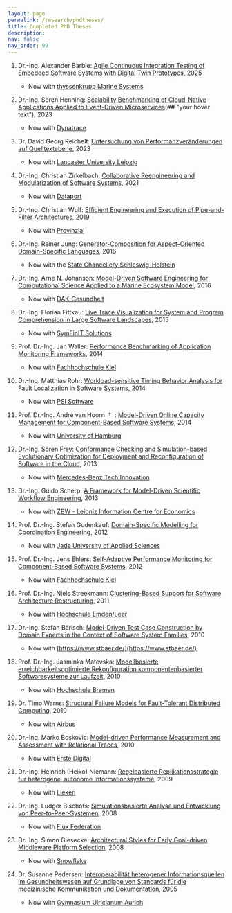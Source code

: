 ```yaml
---
layout: page
permalink: /research/phdtheses/
title: Completed PhD Theses
description:
nav: false
nav_order: 99
---
```


1. Dr.-Ing. Alexander Barbie: [Agile Continuous Integration Testing of Embedded Software Systems with Digital Twin Prototypes](https://doi.org/10.21941/kcss/2025/2), 2025
    - Now with [thyssenkrupp Marine Systems](https://www.thyssenkrupp-marinesystems.com/)

1. Dr.-Ing. Sören Henning: [Scalability Benchmarking of Cloud-Native Applications Applied to Event-Driven Microservices](https://doi.org/10.21941/kcss/2023/2)(## "your hover text"), 2023
    - Now with [Dynatrace](http://www.dynatrace.com)

1. Dr. David Georg Reichelt: [Untersuchung von Performanzveränderungen auf Quelltextebene](https://oceanrep.geomar.de/58095/), 2023
    - Now with [Lancaster University Leipzig](https://www.lancasterleipzig.de/)

1. Dr.-Ing. Christian Zirkelbach: [Collaborative Reengineering and Modularization of Software Systems](https://doi.org/10.21941/kcss/2021/4), 2021
    - Now with [Dataport](https://www.dataport.de/)

1. Dr.-Ing. Christian Wulf: [Efficient Engineering and Execution of Pipe-and-Filter Architectures](https://nbn-resolving.org/urn:nbn:de:gbv:8-diss-258917), 2019
    - Now with [Provinzial](https://www.provinzial.de/)
 
1. Dr.-Ing. Reiner Jung: [Generator-Composition for Aspect-Oriented Domain-Specific Languages](https://nbn-resolving.org/urn:nbn:de:gbv:8:1-zs-00000299-a3), 2016
    - Now with the [State Chancellery Schleswig-Holstein](https://www.schleswig-holstein.de/EN/StateGovernment/I/i_node.html)
 
1. Dr.-Ing. Arne N. Johanson: [Model-Driven Software Engineering for Computational Science Applied to a Marine Ecosystem Model](https://nbn-resolving.org/urn:nbn:de:gbv:8-diss-184672), 2016
    - Now with [DAK-Gesundheit](https://www.dak.de/)
 
1. Dr.-Ing. Florian Fittkau: [Live Trace Visualization for System and Program Comprehension in Large Software Landscapes](https://nbn-resolving.org/urn:nbn:de:gbv:8-diss-178108), 2015
    - Now with [SymFinIT Solutions](https://www.symfinit.solutions/)
 
1. Prof. Dr.-Ing. Jan Waller: [Performance Benchmarking of Application Monitoring Frameworks](https://nbn-resolving.org/urn:nbn:de:gbv:8-diss-162454), 2014
    - Now with [Fachhochschule Kiel](https://www.fh-kiel.de/)
 
1. Dr.-Ing. Matthias Rohr: [Workload-sensitive Timing Behavior Analysis for Fault Localization in Software Systems](https://nbn-resolving.org/urn:nbn:de:gbv:8-diss-163594), 2014
    - Now with [PSI Software](https://www.psi.de/)
 
1. Prof. Dr.-Ing. André van Hoorn &nbsp;†&nbsp; : [Model-Driven Online Capacity Management for Component-Based Software Systems](https://nbn-resolving.org/urn:nbn:de:gbv:8-diss-157230), 2014
    - Now with [University of Hamburg](https://www.inf.uni-hamburg.de/en/inst/ab/swk/team/vhoorn.html)
 
1. Dr.-Ing. Sören Frey: [Conformance Checking and Simulation-based Evolutionary Optimization for Deployment and Reconfiguration of Software in the Cloud](https://nbn-resolving.org/urn:nbn:de:gbv:8-diss-140940), 2013
    - Now with [Mercedes-Benz Tech Innovation](https://www.mercedes-benz-techinnovation.com/)

1. Dr.-Ing. Guido Scherp: [A Framework for Model-Driven Scientific Workflow Engineering](https://nbn-resolving.org/urn:nbn:de:gbv:8-diss-133160), 2013
    - Now with [ZBW - Leibniz Information Centre for Economics](https://www.zbw.eu/)

1. Prof. Dr.-Ing. Stefan Gudenkauf: [Domain-Specific Modelling for Coordination Engineering](https://nbn-resolving.org/urn:nbn:de:gbv:8-diss-105226), 2012
    - Now with [Jade University of Applied Sciences](https://www.jade-hs.de/team/stefan-gudenkauf/)

1. Prof. Dr.-Ing. Jens Ehlers: [Self-Adaptive Performance Monitoring for Component-Based Software Systems](https://nbn-resolving.org/urn:nbn:de:gbv:8-diss-84142), 2012
    - Now with [Fachhochschule Kiel](https://www.fh-kiel.de/fachbereiche/informatik-und-elektrotechnik/wir-ueber-uns/lehre/professuren-und-lehrkraefte-fuer-besondere-aufgaben-lfba/ehlers-prof-dr-ing-jens/)
 
1. Prof. Dr.-Ing. Niels Streekmann: [Clustering-Based Support for Software Architecture Restructuring](https://oceanrep.geomar.de/id/eprint/14435/), 2011
    - Now with [Hochschule Emden/Leer](https://www.hs-emden-leer.de/)

1. Dr.-Ing. Stefan Bärisch: [Model-Driven Test Case Construction by Domain Experts in the Context of Software System Families](https://oceanrep.geomar.de/id/eprint/14444/), 2010
    - Now with [https://www.stbaer.de/](https://www.stbaer.de/)

1. Prof. Dr.-Ing. Jasminka Matevska: [Modellbasierte erreichbarkeitsoptimierte Rekonfiguration komponentenbasierter Softwaresysteme zur Laufzeit](https://oceanrep.geomar.de/id/eprint/14449/), 2010
    - Now with [Hochschule Bremen](https://www.hs-bremen.de/person/matevska/)
 
1. Dr. Timo Warns: [Structural Failure Models for Fault-Tolerant Distributed Computing](https://oceanrep.geomar.de/id/eprint/14455/), 2010
    - Now with [Airbus](https://www.airbus.com/)
 
1. Dr.-Ing. Marko Boskovic: [Model-driven Performance Measurement and Assessment with Relational Traces](http://nbn-resolving.org/urn:nbn:de:gbv:715-oops-10090), 2010
    - Now with [Erste Digital](https://www.erstedigital.com/)
 
1. Dr.-Ing. Heinrich (Heiko) Niemann: [Regelbasierte Replikationsstrategie für heterogene, autonome Informationssysteme](https://nbn-resolving.org/urn:nbn:de:gbv:8-diss-37130), 2009
    - Now with [Lieken](https://www.lieken.de/)

1. Dr.-Ing. Ludger Bischofs: [Simulationsbasierte Analyse und Entwicklung von Peer-to-Peer-Systemen](https://oceanrep.geomar.de/id/eprint/14477/), 2008
    - Now with [Flux Federation](https://www.fluxfederation.com/)

1. Dr.-Ing. Simon Giesecke: [Architectural Styles for Early Goal-driven Middleware Platform Selection](https://oceanrep.geomar.de/id/eprint/14500/), 2008
    - Now with [Snowflake](https://www.snowflake.com/)
 
1. Dr. Susanne Pedersen: [Interoperabilität heterogener Informationsquellen im Gesundheitswesen auf Grundlage von Standards für die medizinische Kommunikation und Dokumentation](http://oops.uni-oldenburg.de/145/), 2005
    - Now with [Gymnasium Ulricianum Aurich](https://www.ulricianum-aurich.net/)

